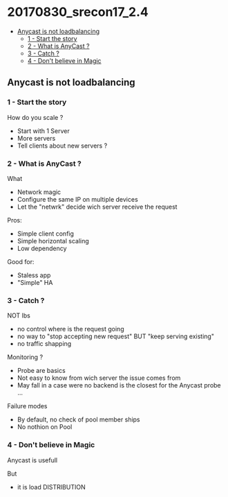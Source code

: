 # 20170830_srecon17_2.4

<!-- MarkdownTOC -->

- [Anycast is not loadbalancing](#anycast-is-not-loadbalancing)
  - [1 - Start the story](#1---start-the-story)
  - [2 - What is AnyCast ?](#2---what-is-anycast-)
  - [3 - Catch ?](#3---catch-)
  - [4 - Don't believe in Magic](#4---dont-believe-in-magic)

<!-- /MarkdownTOC -->





## Anycast is not loadbalancing

### 1 - Start the story

How do you scale ?
* Start with 1 Server
* More servers
* Tell clients about new servers ?



### 2 - What is AnyCast ?

What
- Network magic
- Configure the same IP on multiple devices
- Let the "netwrk" decide wich server receive the request

Pros:
- Simple client config
- Simple horizontal scaling
- Low dependency

Good for:
- Staless app
- "Simple" HA



### 3 - Catch ?

NOT lbs
- no control where is the request going
- no way to "stop accepting new request" BUT "keep serving existing"
- no traffic shapping


Monitoring ?
- Probe are basics
- Not easy to know from wich server the issue comes from
- May fall in a case were no backend is the closest for the Anycast probe ...


Failure modes
- By default, no check of pool member ships
- No nothion on Pool



### 4 - Don't believe in Magic

Anycast is usefull

But
- it is load DISTRIBUTION





